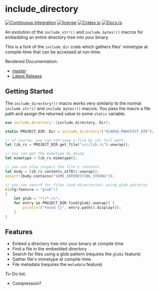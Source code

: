 # include_directory

[![Continuous Integration](https://github.com/devraymondsh/include_directory/actions/workflows/main.yml/badge.svg)](https://github.com/devraymondsh/include_directory/actions/workflows/main.yml)
[![license](https://img.shields.io/github/license/devraymondsh/include_directory.svg)](LICENSE)
[![Crates.io](https://img.shields.io/crates/v/include_directory.svg)](https://crates.io/crates/include_directory)
[![Docs.rs](https://docs.rs/include_directory/badge.svg)](https://docs.rs/include_directory/)

An evolution of the `include_str!()` and `include_bytes!()` macros for embedding
an entire directory tree into your binary.

This is a fork of the `include_dir` crate which gathers files' mimetype at compile-time that can be accessed at run-time.

Rendered Documentation:
- [master](https://devraymondsh.github.io/include_directory)
- [Latest Release](https://docs.rs/include_directory/)

## Getting Started

The `include_directory!()` macro works very similarly to the normal `include_str!()`
and `include_bytes!()` macros. You pass the macro a file path and assign the
returned value to some `static` variable.

```rust
use include_directory::{include_directory, Dir};

static PROJECT_DIR: Dir = include_directory!("$CARGO_MANIFEST_DIR");

// of course, you can retrieve a file by its full path
let lib_rs = PROJECT_DIR.get_file("src/lib.rs").unwrap();

// you can get the mimetype by doing
let mimetype = lib_rs.mimetype();

// you can also inspect the file's contents
let body = lib_rs.contents_utf8().unwrap();
assert!(body.contains("SOME_INTERESTING_STRING"));

// you can search for files (and directories) using glob patterns
#[cfg(feature = "glob")]
{
    let glob = "**/*.rs";
    for entry in PROJECT_DIR.find(glob).unwrap() {
        println!("Found {}", entry.path().display());
    }
}
```

## Features

- Embed a directory tree into your binary at compile time
- Find a file in the embedded directory
- Search for files using a glob pattern (requires the `globs` feature)
- Gather file's mimetype at compile-time
- File metadata (requires the `metadata` feature)

To-Do list:

- Compression?
